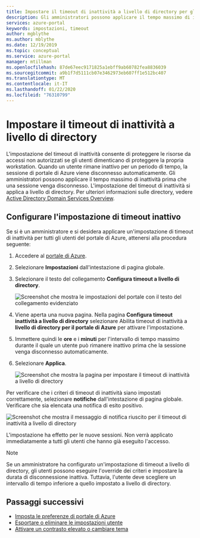 ```yaml
---
title: Impostare il timeout di inattività a livello di directory per gli utenti del portale di Azure | Microsoft Docs
description: Gli amministratori possono applicare il tempo massimo di inattività prima che una sessione venga disconnesso. Il criterio di timeout di inattività viene impostato a livello di directory.
services: azure-portal
keywords: impostazioni, timeout
author: mgblythe
ms.author: mblythe
ms.date: 12/19/2019
ms.topic: conceptual
ms.service: azure-portal
manager: mtillman
ms.openlocfilehash: 87de67eec9171825a1ebff9ab60782fea8836039
ms.sourcegitcommit: a9b1f7d5111cb07e3462973eb607ff1e512bc407
ms.translationtype: MT
ms.contentlocale: it-IT
ms.lasthandoff: 01/22/2020
ms.locfileid: "76310799"
---
```

# <a name="set-directory-level-inactivity-timeout"></a>Impostare il timeout di inattività a livello di directory

L'impostazione del timeout di inattività consente di proteggere le risorse da accessi non autorizzati se gli utenti dimenticano di proteggere la propria workstation. Quando un utente rimane inattivo per un periodo di tempo, la sessione di portale di Azure viene disconnesso automaticamente. Gli amministratori possono applicare il tempo massimo di inattività prima che una sessione venga disconnesso. L'impostazione del timeout di inattività si applica a livello di directory. Per ulteriori informazioni sulle directory, vedere [Active Directory Domain Services Overview](/windows-server/identity/ad-ds/get-started/virtual-dc/active-directory-domain-services-overview).

## <a name="configure-the-inactive-timeout-setting"></a>Configurare l'impostazione di timeout inattivo

Se si è un amministratore e si desidera applicare un'impostazione di timeout di inattività per tutti gli utenti del portale di Azure, attenersi alla procedura seguente:

1. Accedere al [portale di Azure](https://portal.azure.com).
2. Selezionare **Impostazioni** dall'intestazione di pagina globale.
3. Selezionare il testo del collegamento **Configura timeout a livello di directory**.

    ![Screenshot che mostra le impostazioni del portale con il testo del collegamento evidenziato](./media/admin-timeout/settings.png)

4. Viene aperta una nuova pagina. Nella pagina **Configura timeout inattività a livello di directory** selezionare Abilita timeout di inattività a **livello di directory per il portale di Azure** per attivare l'impostazione.
5. Immettere quindi le **ore** e i **minuti** per l'intervallo di tempo massimo durante il quale un utente può rimanere inattivo prima che la sessione venga disconnesso automaticamente.
6. Selezionare **Applica**.

    ![Screenshot che mostra la pagina per impostare il timeout di inattività a livello di directory](./media/admin-timeout/configure.png)

Per verificare che i criteri di timeout di inattività siano impostati correttamente, selezionare **notifiche** dall'intestazione di pagina globale. Verificare che sia elencata una notifica di esito positivo.

  ![Screenshot che mostra il messaggio di notifica riuscito per il timeout di inattività a livello di directory](./media/admin-timeout/confirmation.png)

L'impostazione ha effetto per le nuove sessioni. Non verrà applicato immediatamente a tutti gli utenti che hanno già eseguito l'accesso.

> [!NOTE]
> Se un amministratore ha configurato un'impostazione di timeout a livello di directory, gli utenti possono eseguire l'override dei criteri e impostare la durata di disconnessione inattiva. Tuttavia, l'utente deve scegliere un intervallo di tempo inferiore a quello impostato a livello di directory.
>

## <a name="next-steps"></a>Passaggi successivi

* [Imposta le preferenze di portale di Azure](set-preferences.md)
* [Esportare o eliminare le impostazioni utente](azure-portal-export-delete-settings.md)
* [Attivare un contrasto elevato o cambiare tema](azure-portal-change-theme-high-contrast.md)
